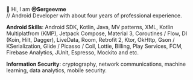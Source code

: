 👨 Hi, I am **@Sergeevme** <br />
// Android Developer with about four years of professional experience.

**Android Skills**: Android SDK, Kotlin, Java, MV patterns, XML, Kotlin Multiplatfrom (KMP), Jetpack Compose, Material 3, Coroutines / Flow, DI (Koin, Hilt, Dagger), LiveData, Room, Retrofit 2, Ktor, OkHttp, Gson / KSerialization, Glide / Picasso / Coil, Lottie, Billing, Play Services, FCM, Firebase Analytics, JUnit, Espresso, Mockito and etc.

**Information Security**: cryptography, network communications, machine learning, data analytics, mobile security.

<!---
Sergeevme/Sergeevme is a ✨ special ✨ repository because its `README.md` (this file) appears on your GitHub profile.
You can click the Preview link to take a look at your changes.
--->
